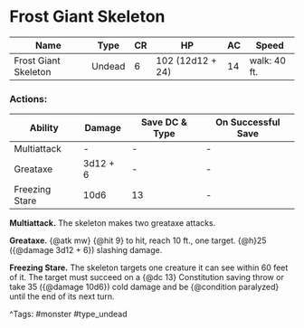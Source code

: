 # Frost Giant Skeleton

| Name | Type | CR | HP | AC | Speed |
|------|------|----|----|----|-------|
| Frost Giant Skeleton | Undead | 6 | 102 (12d12 + 24) | 14 | walk: 40 ft. |

### Actions:

| Ability | Damage | Save DC & Type | On Successful Save |
|---------|--------|----------------|--------------------|
| Multiattack | - | - | - |
| Greataxe | 3d12 + 6 | - | - |
| Freezing Stare | 10d6 | 13 | - |


**Multiattack.** The skeleton makes two greataxe attacks.

**Greataxe.** {@atk mw} {@hit 9} to hit, reach 10 ft., one target. {@h}25 ({@damage 3d12 + 6}) slashing damage.

**Freezing Stare.** The skeleton targets one creature it can see within 60 feet of it. The target must succeed on a {@dc 13} Constitution saving throw or take 35 ({@damage 10d6}) cold damage and be {@condition paralyzed} until the end of its next turn.

^Tags: #monster #type_undead